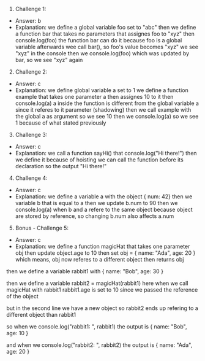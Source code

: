 1. Challenge 1:
  - Answer: b
  - Explanation: 
  we define a global variable foo set to "abc" 
  then we define a function bar that takes no parameters that assignes foo to "xyz" then console.log(foo) 
  the function bar can do it because foo is a global variable
  afterwards wee call bar(), so foo's value becomes "xyz" we see "xyz" in the console
  then we console.log(foo) which was updated by bar, so we see "xyz" again

2. Challenge 2:
  - Answer: c
  - Explanation:
  we define global variable a set to 1 
  we define a function example that takes one parameter a 
  then assignes 10 to it then console.log(a) 
  a inside the function is different from the global variable a since it referes to it parameter (shadowing)
  then we call example with the global a as argument so we see 10
  then we console.log(a) so we see 1 because of what stated previously


3. Challenge 3:
  - Answer: c
  - Explanation:
  we call a function sayHi() that console.log("Hi there!")
  then we define it 
  because of hoisting we can call the function before its declaration
  so the output "Hi there!"


4. Challenge 4:
  - Answer: c
  - Explanation:
  we define a variable a with the object { num: 42}
  then we variable b that is equal to a
  then we update b.num to 90
  then we console.log(a)
  when b and a refere to the same object because object are stored by reference, so changing b.num also affects a.num

5. Bonus - Challenge 5:
  - Answer: c
  - Explanation:
  we define a function magicHat that takes one parameter obj
  then update object.age to 10
  then set obj = { name: "Ada", age: 20 } which means, obj now referes to a different object
  then returns obj

  then we define a variable rabbit1 with { name: "Bob", age: 30 }

  then we define a variable rabbit2 = magicHat(rabbit1)
  here when we call magicHat with rabbit1
  rabbit1.age is set to 10 since we passed the reference of the object

  but in the second line we have a new object
  so rabbit2 ends up refering to a different object than rabbit1

  so when we console.log("rabbit1: ", rabbit1)
  the output is { name: "Bob", age: 10 }


  and when we console.log("rabbit2: ", rabbit2)
  the output is { name: "Ada", age: 20 }